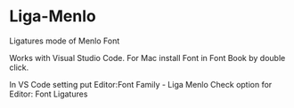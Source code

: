 # Liga-Menlo
Ligatures mode of Menlo Font

Works with Visual Studio Code.
For Mac install Font in Font Book by double click.

In VS Code setting put Editor:Font Family - Liga Menlo
Check option for Editor: Font Ligatures

